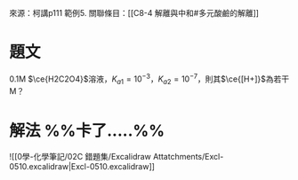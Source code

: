 來源：柯講p111 範例5.
關聯條目：[[C8-4 解離與中和#多元酸鹼的解離]]
# 題文
0.1M $\ce{H2C2O4}$溶液，$K_{a1}= 10^{-3}$，$K_{a2} = 10^{-7}$，則其$\ce{[H+]}$為若干M？

# 解法 %%卡了.....%%
![[0學-化學筆記/02C 錯題集/Excalidraw Attatchments/Excl-0510.excalidraw|Excl-0510.excalidraw]]